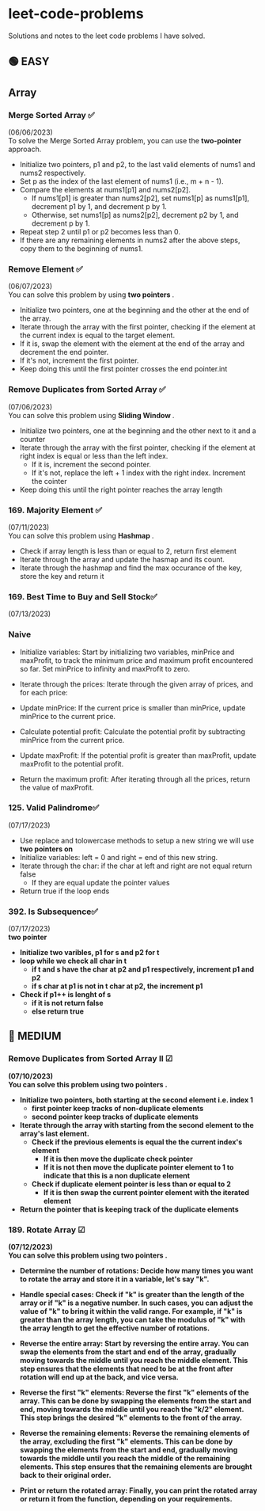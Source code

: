 # leet-code-problems
Solutions and notes to the leet code problems I have solved.

## 🟢 EASY

## Array

### Merge Sorted Array ✅
(06/06/2023) <br/>
To solve the Merge Sorted Array problem, you can use the <strong>two-pointer </strong> approach. 
- Initialize two pointers, p1 and p2, to the last valid elements of nums1 and nums2 respectively.
- Set p as the index of the last element of nums1 (i.e., m + n - 1).
- Compare the elements at nums1[p1] and nums2[p2].
  - If nums1[p1] is greater than nums2[p2], set nums1[p] as nums1[p1], decrement p1 by 1, and decrement p by 1.
  - Otherwise, set nums1[p] as nums2[p2], decrement p2 by 1, and decrement p by 1.
- Repeat step 2 until p1 or p2 becomes less than 0.
- If there are any remaining elements in nums2 after the above steps, copy them to the beginning of nums1.

### Remove Element ✅
(06/07/2023) <br/>
You can solve this problem by using <strong>two pointers </strong>. 
- Initialize two pointers, one at the beginning and the other at the end of the array.
- Iterate through the array with the first pointer, checking if the element at the current index is equal to the target element.
- If it is, swap the element with the element at the end of the array and decrement the end pointer.
- If it's not, increment the first pointer.
- Keep doing this until the first pointer crosses the end pointer.int

### Remove Duplicates from Sorted Array ✅ 
(07/06/2023) <br/>
You can solve this problem using <strong> Sliding Window </strong>.
 - Initialize two pointers, one at the beginning and the other next to it and a counter
- Iterate through the array with the first pointer, checking if the element at right index is equal or less than the left index.
  - If it is, increment the second pointer.
  - If it's not, replace the left + 1 index with the right index. Increment the cointer
- Keep doing this until the right pointer reaches the array length


### 169. Majority Element ✅ 
(07/11/2023) <br/>
You can solve this problem using <strong> Hashmap </strong>.
- Check if array length is less than or equal to 2, return first element
- Iterate through the array and update the hasmap and its count.
- Iterate through the hashmap and find the max occurance of the key, store the key and return it

### 169. Best Time to Buy and Sell Stock✅ 
(07/13/2023) <br/>
 ### Naive
- Initialize variables: Start by initializing two variables, minPrice and maxProfit, to track the minimum price and maximum profit encountered so far. Set minPrice to infinity and maxProfit to zero.

- Iterate through the prices: Iterate through the given array of prices, and for each price:

- Update minPrice: If the current price is smaller than minPrice, update minPrice to the current price.
- Calculate potential profit: Calculate the potential profit by subtracting minPrice from the current price.
- Update maxProfit: If the potential profit is greater than maxProfit, update maxProfit to the potential profit.
- Return the maximum profit: After iterating through all the prices, return the value of maxProfit.

### 125. Valid Palindrome✅ 
(07/17/2023) <br/>

- Use replace and tolowercase methods to setup a new string we will use <strong> two pointers on </strong>
- Initialize variables: left = 0 and right = end of this new string.
- Iterate through the char: if the char at left and right are not equal return false
   - If they are equal update the pointer values
 - Return true if the loop ends

### 392. Is Subsequence✅ 
(07/17/2023) <br/>
<strong> two pointer </stromg>
- Initialize two varibles, p1 for s and p2 for t
- loop while we check all char in t
    - if t and s have the char at p2 and p1 respectively, increment p1 and p2
    - if s char at p1 is not in t char at p2, the increment p1
- Check if p1++ is lenght of s
    - if it is not return false
    - else return true

## 🔵 MEDIUM

### Remove Duplicates from Sorted Array II ☑
(07/10/2023) <br/>
You can solve this problem using <strong> two pointers </strong>.
 - Initialize two pointers, both starting at the second element i.e. index 1
   - first pointer keep tracks of non-duplicate elements
   - second pointer keep tracks of duplicate elements 
- Iterate through the array with starting from the second element to the array's last element.
  - Check if the previous elements is equal the the current index's element
    - If it is then move the duplicate check pointer
    - If it is not then move the duplicate pointer element to 1 to indicate that this is a non duplicate element
  - Check if duplicate element pointer is less than or equal to 2
    - If it is then swap the current pointer element with the iterated element
- Return the pointer that is keeping track of the duplicate elements


### 189. Rotate Array ☑
(07/12/2023) <br/>
You can solve this problem using <strong> two pointers </strong>.
- Determine the number of rotations: Decide how many times you want to rotate the array and store it in a variable, let's say "k".

- Handle special cases: Check if "k" is greater than the length of the array or if "k" is a negative number. In such cases, you can adjust the value of "k" to bring it within the valid range. For example, if "k" is greater than the array length, you can take the modulus of "k" with the array length to get the effective number of rotations.

- Reverse the entire array: Start by reversing the entire array. You can swap the elements from the start and end of the array, gradually moving towards the middle until you reach the middle element. This step ensures that the elements that need to be at the front after rotation will end up at the back, and vice versa.

- Reverse the first "k" elements: Reverse the first "k" elements of the array. This can be done by swapping the elements from the start and end, moving towards the middle until you reach the "k/2" element. This step brings the desired "k" elements to the front of the array.

- Reverse the remaining elements: Reverse the remaining elements of the array, excluding the first "k" elements. This can be done by swapping the elements from the start and end, gradually moving towards the middle until you reach the middle of the remaining elements. This step ensures that the remaining elements are brought back to their original order.

- Print or return the rotated array: Finally, you can print the rotated array or return it from the function, depending on your requirements.



